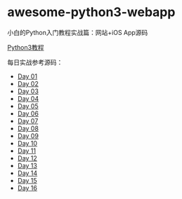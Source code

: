# awesome-python3-webapp

小白的Python入门教程实战篇：网站+iOS App源码

[Python3教程](https://liaoxuefeng.com/books/python/)

每日实战参考源码：

* [Day 01](https://github.com/michaelliao/awesome-python3-webapp/tree/day-01)
* [Day 02](https://github.com/michaelliao/awesome-python3-webapp/tree/day-02)
* [Day 03](https://github.com/michaelliao/awesome-python3-webapp/tree/day-03)
* [Day 04](https://github.com/michaelliao/awesome-python3-webapp/tree/day-04)
* [Day 05](https://github.com/michaelliao/awesome-python3-webapp/tree/day-05)
* [Day 06](https://github.com/michaelliao/awesome-python3-webapp/tree/day-06)
* [Day 07](https://github.com/michaelliao/awesome-python3-webapp/tree/day-07)
* [Day 08](https://github.com/michaelliao/awesome-python3-webapp/tree/day-08)
* [Day 09](https://github.com/michaelliao/awesome-python3-webapp/tree/day-09)
* [Day 10](https://github.com/michaelliao/awesome-python3-webapp/tree/day-10)
* [Day 11](https://github.com/michaelliao/awesome-python3-webapp/tree/day-11)
* [Day 12](https://github.com/michaelliao/awesome-python3-webapp/tree/day-12)
* [Day 13](https://github.com/michaelliao/awesome-python3-webapp/tree/day-13)
* [Day 14](https://github.com/michaelliao/awesome-python3-webapp/tree/day-14)
* [Day 15](https://github.com/michaelliao/awesome-python3-webapp/tree/day-15)
* [Day 16](https://github.com/michaelliao/awesome-python3-webapp/tree/day-16)
